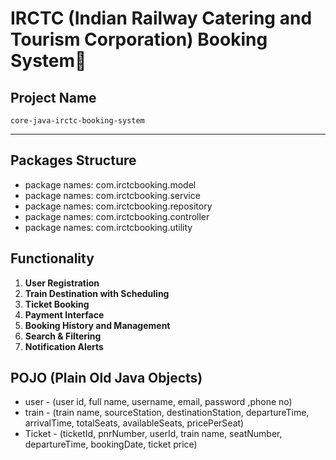 # IRCTC (Indian Railway Catering and Tourism Corporation) Booking System🚅

## **Project Name**  
`core-java-irctc-booking-system`

---

## **Packages Structure**
- package names: com.irctcbooking.model
- package names: com.irctcbooking.service
- package names: com.irctcbooking.repository
- package names: com.irctcbooking.controller
- package names: com.irctcbooking.utility



## **Functionality**

1. **User Registration**  
2. **Train Destination with Scheduling**  
3. **Ticket Booking**  
4. **Payment Interface**  
5. **Booking History and Management**  
6. **Search & Filtering**  
7. **Notification Alerts**  


## **POJO (Plain Old Java Objects)**

- user - (user id, full name, username, email, password ,phone no)
- train - (train name, sourceStation, destinationStation, departureTime, arrivalTime, totalSeats, availableSeats, pricePerSeat)
- Ticket - (ticketId, pnrNumber, userId, train name, seatNumber, departureTime, bookingDate, ticket price)
